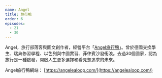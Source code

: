 ```yaml
---
name: Angel
title: 旅行鴨
order: 6
episodes:
  - 21
  - 30
---
```


Angel，旅行部落客與圖文創作者，經營平台「[Angel旅行鴨](https://angelealoop.com/)」。曾於德國交換學生、瑞典修習學程、以色列與中國實習、菲律賓沙發衝浪。去過30個國家，認為旅行是一種啟發，開啟人生更多選擇和看見想追求的未來。

Angel旅行鴨網站： [https://angelealoop.com/](https://angelealoop.com/)